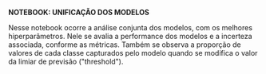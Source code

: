 **NOTEBOOK: UNIFICAÇÃO DOS MODELOS**

Nesse notebook ocorre a análise conjunta dos modelos, com os melhores hiperparâmetros. Nele se avalia a performance dos modelos e a incerteza associada, conforme as métricas. Também se observa a proporção de valores de cada classe capturados pelo modelo quando se modifica o valor da limiar de previsão ("threshold").

